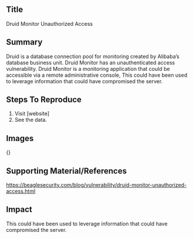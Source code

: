 ## Title 
Druid Monitor Unauthorized Access

## Summary
Druid is a database connection pool for monitoring created by Alibaba’s database business unit. Druid Monitor has an unauthenticated access vulnerability. Druid Monitor is a monitoring application that could be accessible via a remote administrative console, This could have been used to leverage information that could have compromised the server.

## Steps To Reproduce
1. Visit [website]
2. See the data.

## Images
{}

## Supporting Material/References
https://beaglesecurity.com/blog/vulnerability/druid-monitor-unauthorized-access.html

## Impact
This could have been used to leverage information that could have compromised the server.